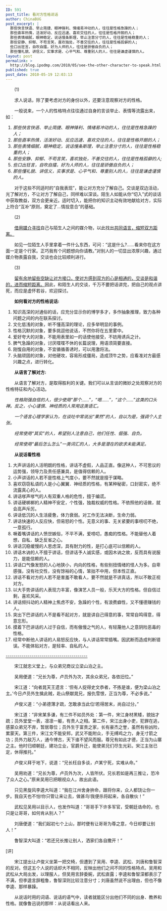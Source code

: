 ```yaml
---
ID: 591
post_title: 看对方性格说话
author: ChinaBUG
post_excerpt: |
  那些快言快语、举止简捷、眼神锋利、情绪易冲动的人，往往是性格急躁的人；
  那些直率热情，活泼好动、反应迅速、喜欢交往的人，往往是性格开朗的人；
  那些表情细腻，眼神稳定，说话慢条斯理，举止注意分寸的人，往往是性格稳重的人；
  那些安静、抑郁、不苟言笑，喜欢独处，不善交往的人，往往是性格孤僻的人;
  些口出狂言，自吹自擂，好为人师的人，往往是骄傲自负的人；
  那些懂礼貌、讲信义，实事求是、心平气和、尊重别人的人，往往是谦虚谨慎的人。
layout: post
permalink: >
  http://blog.ipodmp.com/2010/05/see-the-other-character-to-speak.html
published: true
post_date: 2010-05-19 12:03:13
---
```

　　(1)

　　求人说话，除了要考虑对方的身份以外，还要注意观察对方的性格。

　　一般说来，一个人的性格特点往往通过自身的言谈举止、表情等流露出来，如：
<ol>
	<li><em>那些快言快语、举止简捷、眼神锋利、情绪易冲动的人，往往是性格急躁的人；</em></li>
	<li><em>那些直率热情，活泼好动、反应迅速、喜欢交往的人，往往是性格开朗的人；</em></li>
	<li><em>那些表情细腻，眼神稳定，说话慢条斯理，举止注意分寸的人，往往是性格稳重的人；</em></li>
	<li><em>那些安静、抑郁、不苟言笑，喜欢独处，不善交往的人，往往是性格孤僻的人;</em></li>
	<li><em>些口出狂言，自吹自擂，好为人师的人，往往是骄傲自负的人；</em></li>
	<li><em>那些懂礼貌、讲信义，实事求是、心平气和、尊重别人的人，往往是谦虚谨慎的人。</em></li>
</ol>
　　对于这些不同适时的“自我表现”，能让对方充分了解自己。交谈是双边活动，光了解对方，不让对方了解自己，同样难以深谈。陌生人如能从你“切入”式的谈话中获取教益，双方会更亲近。适时切入，能把你的知识主动有效地献给对方，实际上符合“互补”原则，奠定了…情投意合”的基础。

　　(2)

　　<span style="text-decoration: underline;">借用媒介寻找</span>自己与陌生人之间的媒介物，以此找出<span style="text-decoration: underline;">共同语言，缩短双方距离。</span>

　　如见一位陌生人手里拿着一件什么东西，可问：“这是什么?……看来你在这方面一定是个行家。正巧我有个问题想向你请教。”对别人的一切显出浓厚兴趣，通过媒介物表露自我，交谈也会比较顺利进行。

　　(3)

　　<span style="text-decoration: underline;">留有余地留些空缺让对方接口，使对方感到双方的心是相通的，交谈是和谐的，进而缩短距离。</span>因此，和陌生人的交谈，千万不要把话讲完，把自己的观点讲死，而应是虚怀若谷，欢迎探讨。

　　<strong>如何看对方的性格说话:</strong>
<ol>
	<li>知识高深的对通俗的话，应充分显示你的博学多才，多作抽象推理，致力各种问题之间的内在联系探讨。</li>
	<li>文化低浅的对象，听不懂高深的理论，应多举明显的事例。</li>
	<li>性格沉默的对象，要多挑逗他说话，不然你将在五里雾中。</li>
	<li>爱好夸大的对象，不能用表里如一的话使他接受，不妨用诱兵之计。</li>
	<li>脾气急躁的对象，讨厌喋喋不休的长篇说理，用语须简要直接。</li>
	<li>刚愎自用的对象，不宜循循善诱时，可以用激将法。</li>
	<li>头脑顽固的对象，对他硬攻，容易形成僵局，造成顶牛之势，应看准对方最感兴趣之点，进行转化。</li>
</ol>
　　<strong>从语言了解对方:</strong>

　　从语言了解对方，是取得胜利的关键。我们可以从言谈的微妙之处观察对方的性格特征和内心活动。

　　<em>性格刚强自信的人，很少使用“那个……”，“嗯……”，“这个……”这类的口头禅。反之，小心谨慎、神经质的人常用这类语汇。</em>

<em>　　一个语言心理学家认为，在谈吐中常说出“果然”的人，自以为是，强调个人主张。</em>

<em>　　经常使用“其实”的人，希望别人注意自己，他们任性、倔强、自负。</em>

<em>　　经常使用“最后怎么怎么”一类词汇的人，大多是潜在的欲求未能满足。</em>

　　<strong>从说话看性格</strong>
<ol>
	<li>大声讲话的人活明朗的性格，讲话不虚假，人品正直。像这种人，不可思议的运势强，领导力及责任感兼具，是值得信赖的人。</li>
	<li>小声讲话的人若不是性格上气度小，要不然就是擅于谋略。</li>
	<li>喜欢窃窃私语的人是小心翼翼．神经质的性格，有某种秘密，口封密实，绝不流露真心的人。</li>
	<li>讲话嗲声嗲气的人有双重人格的危性，擅于编谎。</li>
	<li>讲话硬梆梆的人精神不安定，个性强，独裁权威的性格。不依照他的话做，就会高声斥厉。</li>
	<li>讲话低沉的人生活疲惫，体力衰弱。对工作无法决断，生命力弱。</li>
	<li>讲话快速的人反应快，但易怒的个性。无意义的事、无关紧要的事唠叨不绝，一意孤行。</li>
	<li>噘着嘴讲话的人愤世嫉俗，不平不满，爱唠叨，愚痴的性格。不能替他人着想，自私．缺乏反省之心。</li>
	<li>讲话沉稳缓慢的人思虑深，具有耐力的性，是打心底可以信赖的人。</li>
	<li>讲话木讷的人不擅于讲话，但讲话予人诚实感，或因木讷之故，反而具有说服力，是能信赖的人。</li>
	<li>讲话口气像发怒的人心地狭小，内向的性格，有些别扭情绪的怪人为多。自卑感强，没有社交性，没有馀裕的心情，笨拙不中用，但本性正直。</li>
	<li>讲话不看对方的人若不是害羞不敢看人，要不然就是不讲真话，所以不敢正视对方。</li>
	<li>以大手势讲话的人表现力丰富，像演艺人员一般，乐天大方的性格。但自信过剩，喜欢风采。</li>
	<li>讲话频抖动的人精神上焦虑不安，急躁的个性，有浪费癖性，又不懂德赚钱的人。</li>
	<li>突出下巴讲话的人不是看不起对方，就是讲自己得意的事，常常自鸣得意，得意忘形。</li>
	<li>摸着下巴讲话的人过于自信，而有傲慢之气的人，有轻蔑他人之意阴险恶毒的性格。</li>
	<li>经常中断他人讲话的人易怒反应快，与人讲话常常插嘴。因武断而造成判断错误。不能体贴对方，是轻率、自私的人。</li>
</ol>
<span style="text-decoration: underline;">-----------------------------------------</span>

　　宋江就忠义堂上，与众弟兄商议立梁山泊之主。

　　吴用便道：“兄长为尊，卢员外为次，其余众弟兄，各依旧位。”

　　宋江道：“向者晁天王遗言：‘但有人捉得史文恭者，不拣是谁，便为梁山泊之主。’今日卢员外生擒此贼，赴山祭献晁兄，报仇雪恨，正当为尊，不必多说。”

　　卢俊义道：“小弟德薄才疏，怎敢承当此位!若得居末，尚自过分。”

　　宋江道：“非宋某多谦，有三件不如员外处：第一件，宋江身材黑矮，貌拙才疏；员外堂堂一表，凛凛一躯，有贵人之相。第二件，宋江出身小吏，犯罪在逃，感蒙众弟兄不弃，暂居尊位；员外生于富贵之家，长有豪杰之誉，虽然有些凶险，累蒙天。第三件，宋江文不能安邦，武又不能附众，手无缚鸡之力，身无寸箭之功；员外力敌万人，通今博古，天下谁不望风而服。尊兄有如此才德，正当为山寨之主。他时归顺朝廷，建功立业，官爵升迁，能使弟兄们尽生光彩。宋江主张已定，休得推托。”

　　卢俊义拜于地下，说道：“兄长枉自多谈，卢某宁死，实难从命。”

　　吴用劝道：“兄长为尊，卢员外为次，人皆所伏。兄长若如是再三推让，恐冷了众人之心。”原来吴用已把眼视众人，故出此语。

　　只见黑旋风李逵大叫道：“我在江州舍身拚命，跟将你来，众人都饶让你一步。我自天也不怕!你只管让来让去，做甚鸟!我便杀将起来，各自散伙！”

　　武松见吴用以目示人，也发作叫道：“哥哥手下许多军官，受朝廷诰命的，也只是让哥哥，如何肯从别人？”

　　刘唐便道：“我们起初七个上山，那时便有让哥哥为尊之意，今日却要让别人！”

　　鲁智深大叫道：“若还兄长推让别人，洒家们各自撒开！”

[评]

　　宋江提出让卢俊义坐第一把交椅，但遭到了吴用、李逵、武松、刘唐和鲁智深的反对。但这五个人说的话却大不相同，反映出他们之间不同的性格特点。吴用和武松从大局出发，以理服人，但吴用言辞委婉，武松直露；李逵和鲁智深都表示了不满，但李逵言辞粗鲁，鲁智深则比较注意分寸；刘唐虽然说不出理由，但也不像李逵、那样暴躁。

　　从说话时用的词语、说话的语气中，读者就能区分出他们不同的出身、教养和性格。就像鲁迅说的那样：从说话看出人来。
